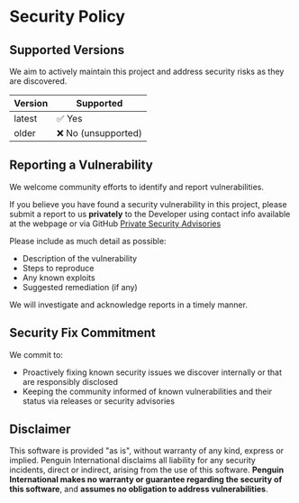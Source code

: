 # Security Policy

## Supported Versions

We aim to actively maintain this project and address security risks as they are discovered.

| Version | Supported           |
| ------- | ------------------- |
| latest  | ✅ Yes              |
| older   | ❌ No (unsupported) |

## Reporting a Vulnerability

We welcome community efforts to identify and report vulnerabilities.

If you believe you have found a security vulnerability in this project, please submit a report to us **privately** to the Developer using contact info available at the webpage or via GitHub [Private Security Advisories](https://docs.github.com/en/code-security/security-advisories/repository-advisories/about-repository-security-advisories)

Please include as much detail as possible:

- Description of the vulnerability
- Steps to reproduce
- Any known exploits
- Suggested remediation (if any)

We will investigate and acknowledge reports in a timely manner.

## Security Fix Commitment

We commit to:

- Proactively fixing known security issues we discover internally or that are responsibly disclosed
- Keeping the community informed of known vulnerabilities and their status via releases or security advisories

## Disclaimer

This software is provided "as is", without warranty of any kind, express or implied. Penguin International disclaims all liability for any security incidents, direct or indirect, arising from the use of this software. **Penguin International makes no warranty or guarantee regarding the security of this software**, and **assumes no obligation to address vulnerabilities**.
